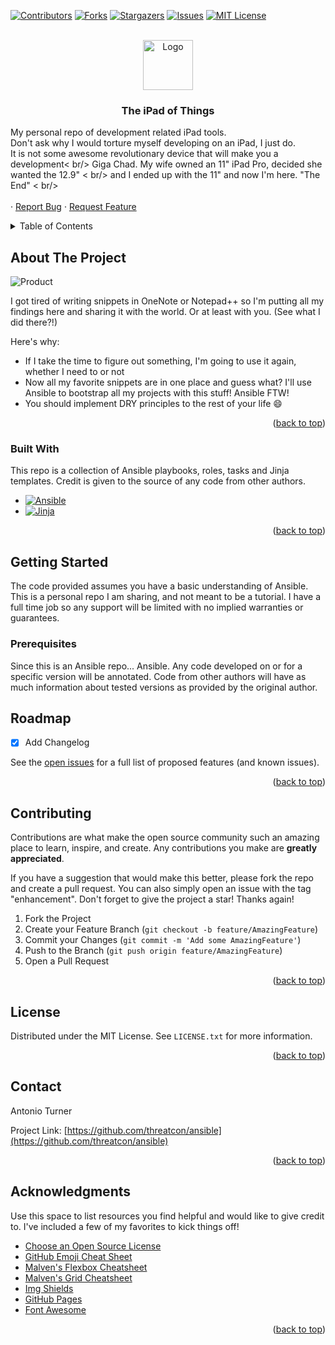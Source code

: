 <!-- Improved compatibility of back to top link: See: https://github.com/othneildrew/Best-README-Template/pull/73 -->
<a name="readme-top"></a>
<!--
*** Thanks for checking out the Best-README-Template. If you have a suggestion
*** that would make this better, please fork the repo and create a pull request
*** or simply open an issue with the tag "enhancement".
*** Don't forget to give the project a star!
*** Thanks again! Now go create something AMAZING! :D
-->



<!-- PROJECT SHIELDS -->
<!--
*** I'm using markdown "reference style" links for readability.
*** Reference links are enclosed in brackets [ ] instead of parentheses ( ).
*** See the bottom of this document for the declaration of the reference variables
*** for contributors-url, forks-url, etc. This is an optional, concise syntax you may use.
*** https://www.markdownguide.org/basic-syntax/#reference-style-links
-->
[![Contributors][contributors-shield]][contributors-url]
[![Forks][forks-shield]][forks-url]
[![Stargazers][stars-shield]][stars-url]
[![Issues][issues-shield]][issues-url]
[![MIT License][license-shield]][license-url]



<!-- PROJECT LOGO -->
<br />
<div align="center">
  <a href="https://github.com/threatcon/lab_configs/mobile-dev/ipad">
    <img src="images/logo.png" alt="Logo" width="80" height="80">
  </a>

  <h3 align="center">The iPad of Things</h3>

  <p align="left">
    My personal repo of development related iPad tools.<br /> 
    Don't ask why I would torture myself developing on an iPad, I just do.<br />
	  It is not some awesome revolutionary device that will make you a development< br/> 
    Giga Chad. My wife owned an 11" iPad Pro, decided she wanted the 12.9" < br/>
    and I ended up with the 11" and now I'm here. "The End" < br/>
    <br /><br />
    ·
    <a href="https://github.com/threatcon/ansible/issues">Report Bug</a>
    ·
    <a href="https://github.com/threatcon/ansible/issues">Request Feature</a><br />
  </p>
</div>



<!-- TABLE OF CONTENTS -->
<details>
  <summary>Table of Contents</summary>
  <ol>
    <li>
      <a href="#about-the-project">About The Project</a>
      <ul>
        <li><a href="#built-with">Built With</a></li>
      </ul>
    </li>
    <li>
      <a href="#getting-started">Getting Started</a>
      <ul>
        <li><a href="#prerequisites">Prerequisites</a></li>
      </ul>
    </li>
    <li><a href="#roadmap">Roadmap</a></li>
    <li><a href="#contributing">Contributing</a></li>
    <li><a href="#license">License</a></li>
    <li><a href="#contact">Contact</a></li>
    <li><a href="#acknowledgments">Acknowledgments</a></li>
  </ol>
</details>



<!-- ABOUT THE PROJECT -->
## About The Project

![Product][product-screenshot]

I got tired of writing snippets in OneNote or Notepad++ so I'm putting all my findings here and sharing it with the world.
Or at least with you. (See what I did there?!)

Here's why:
* If I take the time to figure out something, I'm going to use it again, whether I need to or not
* Now all my favorite snippets are in one place and guess what? I'll use Ansible to bootstrap all my projects with this stuff! Ansible FTW!
* You should implement DRY principles to the rest of your life :smile:

<p align="right">(<a href="#readme-top">back to top</a>)</p>



### Built With

This repo is a collection of Ansible playbooks, roles, tasks and Jinja templates. Credit is given to the source of any code from other authors.

* [![Ansible][Ansible]][Ansible-url]
* [![Jinja][Jinja]][Jinja-url]

<p align="right">(<a href="#readme-top">back to top</a>)</p>



<!-- GETTING STARTED -->
## Getting Started

The code provided assumes you have a basic understanding of Ansible. This is a personal repo I am sharing, and not meant to be a tutorial. 
I have a full time job so any support will be limited with no implied warranties or guarantees.

### Prerequisites

Since this is an Ansible repo... Ansible. Any code developed on or for a specific version will be annotated.
Code from other authors will have as much information about tested versions as provided by the original author.


<!-- ROADMAP -->
## Roadmap

- [x] Add Changelog

See the [open issues](https://github.com/threatcon/ansible/issues) for a full list of proposed features (and known issues).

<p align="right">(<a href="#readme-top">back to top</a>)</p>



<!-- CONTRIBUTING -->
## Contributing

Contributions are what make the open source community such an amazing place to learn, inspire, and create. Any contributions you make are **greatly appreciated**.

If you have a suggestion that would make this better, please fork the repo and create a pull request. You can also simply open an issue with the tag "enhancement".
Don't forget to give the project a star! Thanks again!

1. Fork the Project
2. Create your Feature Branch (`git checkout -b feature/AmazingFeature`)
3. Commit your Changes (`git commit -m 'Add some AmazingFeature'`)
4. Push to the Branch (`git push origin feature/AmazingFeature`)
5. Open a Pull Request

<p align="right">(<a href="#readme-top">back to top</a>)</p>



<!-- LICENSE -->
## License

Distributed under the MIT License. See `LICENSE.txt` for more information.

<p align="right">(<a href="#readme-top">back to top</a>)</p>



<!-- CONTACT -->
## Contact

Antonio Turner 

Project Link: [https://github.com/threatcon/ansible](https://github.com/threatcon/ansible)

<p align="right">(<a href="#readme-top">back to top</a>)</p>



<!-- ACKNOWLEDGMENTS -->
## Acknowledgments

Use this space to list resources you find helpful and would like to give credit to. I've included a few of my favorites to kick things off!

* [Choose an Open Source License](https://choosealicense.com)
* [GitHub Emoji Cheat Sheet](https://www.webpagefx.com/tools/emoji-cheat-sheet)
* [Malven's Flexbox Cheatsheet](https://flexbox.malven.co/)
* [Malven's Grid Cheatsheet](https://grid.malven.co/)
* [Img Shields](https://shields.io)
* [GitHub Pages](https://pages.github.com)
* [Font Awesome](https://fontawesome.com)

<p align="right">(<a href="#readme-top">back to top</a>)</p>



<!-- MARKDOWN LINKS & IMAGES -->
<!-- https://www.markdownguide.org/basic-syntax/#reference-style-links -->
[contributors-shield]: https://img.shields.io/github/contributors/threatcon/ansible.svg?style=for-the-badge
[contributors-url]: https://github.com/threatcon/ansible/graphs/contributors
[forks-shield]: https://img.shields.io/github/forks/threatcon/ansible.svg?style=for-the-badge
[forks-url]: https://github.com/threatcon/ansible/network/members
[stars-shield]: https://img.shields.io/github/stars/threatcon/ansible.svg?style=for-the-badge
[stars-url]: https://github.com/threatcon/ansible/stargazers
[issues-shield]: https://img.shields.io/github/issues/threatcon/ansible.svg?style=for-the-badge
[issues-url]: https://github.com/threatcon/ansible/issues
[license-shield]: https://img.shields.io/github/license/threatcon/ansible.svg?style=for-the-badge
[license-url]: https://github.com/threatcon/ansible/blob/master/LICENSE.txt
[product-screenshot]: images/IMG_2113.png
[Ansible]: https://img.shields.io/badge/ansible-%231A1918.svg?style=for-the-badge&logo=ansible&logoColor=61DAFB
[Ansible-url]: https://www.ansible.com/
[Jinja]: https://img.shields.io/badge/jinja-white.svg?style=for-the-badge&logo=jinja&logoColor=FF3E00
[Jinja-url]: https://pypi.org/project/Jinja2/
